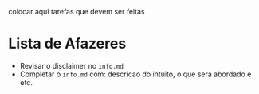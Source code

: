 colocar aqui tarefas que devem ser feitas

# Lista de Afazeres
- Revisar o disclaimer no `info.md`
- Completar o `info.md` com: descricao do intuito, o que sera abordado e etc.
